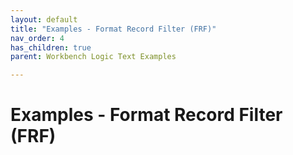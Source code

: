 ```yaml
---
layout: default
title: "Examples - Format Record Filter (FRF)"
nav_order: 4
has_children: true
parent: Workbench Logic Text Examples

---
```

# Examples - Format Record Filter (FRF)
  
